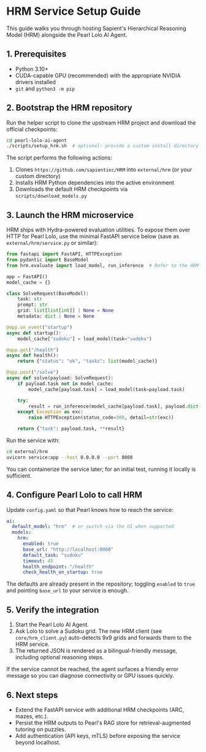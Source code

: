# HRM Service Setup Guide

This guide walks you through hosting Sapient's Hierarchical Reasoning Model (HRM) alongside the Pearl Lolo AI Agent.

## 1. Prerequisites

- Python 3.10+
- CUDA-capable GPU (recommended) with the appropriate NVIDIA drivers installed
- `git` and `python3 -m pip`

## 2. Bootstrap the HRM repository

Run the helper script to clone the upstream HRM project and download the official checkpoints:

```bash
cd pearl-lolo-ai-agent
./scripts/setup_hrm.sh  # optional: provide a custom install directory
```

The script performs the following actions:

1. Clones `https://github.com/sapientinc/HRM` into `external/hrm` (or your custom directory)
2. Installs HRM Python dependencies into the active environment
3. Downloads the default HRM checkpoints via `scripts/download_models.py`

## 3. Launch the HRM microservice

HRM ships with Hydra-powered evaluation utilities. To expose them over HTTP for Pearl Lolo, use the minimal FastAPI service below (save as `external/hrm/service.py` or similar):

```python
from fastapi import FastAPI, HTTPException
from pydantic import BaseModel
from hrm.evaluate import load_model, run_inference  # Refer to the HRM repo utilities

app = FastAPI()
model_cache = {}

class SolveRequest(BaseModel):
    task: str
    prompt: str
    grid: list[list[int]] | None = None
    metadata: dict | None = None

@app.on_event("startup")
async def startup():
    model_cache["sudoku"] = load_model(task="sudoku")

@app.get("/health")
async def health():
    return {"status": "ok", "tasks": list(model_cache)}

@app.post("/solve")
async def solve(payload: SolveRequest):
    if payload.task not in model_cache:
        model_cache[payload.task] = load_model(task=payload.task)

    try:
        result = run_inference(model_cache[payload.task], payload.dict())
    except Exception as exc:
        raise HTTPException(status_code=500, detail=str(exc))

    return {"task": payload.task, **result}
```

Run the service with:

```bash
cd external/hrm
uvicorn service:app --host 0.0.0.0 --port 8008
```

You can containerize the service later; for an initial test, running it locally is sufficient.

## 4. Configure Pearl Lolo to call HRM

Update `config.yaml` so that Pearl knows how to reach the service:

```yaml
ai:
  default_model: "hrm"  # or switch via the UI when supported
  models:
    hrm:
      enabled: true
      base_url: "http://localhost:8008"
      default_task: "sudoku"
      timeout: 45
      health_endpoint: "/health"
      check_health_on_startup: true
```

The defaults are already present in the repository; toggling `enabled` to `true` and pointing `base_url` to your service is enough.

## 5. Verify the integration

1. Start the Pearl Lolo AI Agent.
2. Ask Lolo to solve a Sudoku grid. The new HRM client (see `core/hrm_client.py`) auto-detects 9x9 grids and forwards them to the HRM service.
3. The returned JSON is rendered as a bilingual-friendly message, including optional reasoning steps.

If the service cannot be reached, the agent surfaces a friendly error message so you can diagnose connectivity or GPU issues quickly.

## 6. Next steps

- Extend the FastAPI service with additional HRM checkpoints (ARC, mazes, etc.).
- Persist the HRM outputs to Pearl's RAG store for retrieval-augmented tutoring on puzzles.
- Add authentication (API keys, mTLS) before exposing the service beyond localhost.
